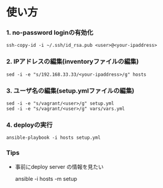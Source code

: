 # 使い方

### 1. no-password loginの有効化

    ssh-copy-id -i ~/.ssh/id_rsa.pub <user>@<your-ipaddress>

### 2. IPアドレスの編集(inventoryファイルの編集)

    sed -i -e "s/192.168.33.33/<your-ipaddress>/g" hosts

### 3. ユーザ名の編集(setup.ymlファイルの編集)

    sed -i -e "s/vagrant/<user>/g" setup.yml
    sed -i -e "s/vagrant/<user>/g" vars/vars.yml

### 4. deployの実行

    ansible-playbook -i hosts setup.yml

### Tips

 - 事前にdeploy server の情報を見たい


    ansible -i hosts <your-ipaddress> -m setup
